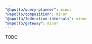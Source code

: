 ```yaml
---
"@apollo/query-planner": minor
"@apollo/composition": minor
"@apollo/federation-internals": minor
"@apollo/gateway": minor
---
```


TODO
  